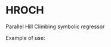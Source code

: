 # HROCH

Parallel Hill Climbing symbolic regressor

Example of use:
<!-- MARKDOWN-AUTO-DOCS:START (CODE:src=example.py) -->
<!-- MARKDOWN-AUTO-DOCS:END -->
